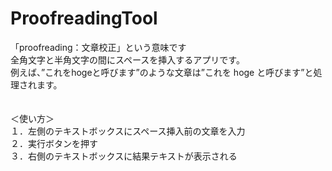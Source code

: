 # ProofreadingTool
「proofreading：文章校正」という意味です<br>
全角文字と半角文字の間にスペースを挿入するアプリです。<br>
例えば、”これをhogeと呼びます”のような文章は”これを hoge と呼びます”と処理されます。<br>
<br><br>
＜使い方＞<br>
１．左側のテキストボックスにスペース挿入前の文章を入力<br>
２．実行ボタンを押す<br>
３．右側のテキストボックスに結果テキストが表示される<br>
